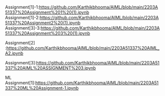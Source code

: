 Assignment[1]-1:https://github.com/Karthikbhooma/AIML/blob/main/2203A51337%20Assignment%201%20(1).ipynb
Assignment[1]-2:https://github.com/Karthikbhooma/AIML/blob/main/2203A51337%20Assignment2%20(1).ipynb
Assignment[3]-3:https://github.com/Karthikbhooma/AIML/blob/main/2203A51337%20Assignment%203%20(1).ipynb

Assignment[2] :https://github.com/Karthikbhooma/AIML/blob/main/2203A51337%20AIML_A2.ipynb

Assignment[3]:https://github.com/Karthikbhooma/AIML/blob/main/2203A51337%20AIML%20ASSIGNMENT%203.ipynb

ML Assignment[1]:https://github.com/Karthikbhooma/AIML/blob/main/2203A51337%20ML%20Assignment-1.ipynb
